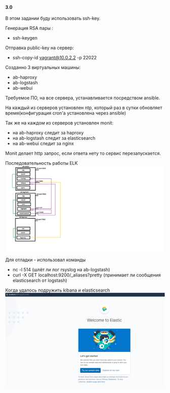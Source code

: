 ﻿#### 3.0 

В этом задании буду использовать ssh-key.

Генерация RSA пары :
- ssh-keygen

Отправка public-key на сервер:
- ssh-copy-id vagrant@10.0.2.2 -p 22022

Созданно 3 виртуальных машины:
- ab-haproxy
- ab-logstash
- ab-webui

Требуемое ПО, на все сервера, устанавливается посредством ansible.

На каждый из серверов установлен ntp, который раз в сутки обновляет время(конфигурация cron'а установлена через ansible)

Так же на каждом из серверов установлен monit:
- на ab-haproxy следит за haproxy 
- на ab-logstash следит за elasticsearch
- на ab-webui следит за nginx

Monit делает http запрос, если ответа нету то сервис перезапускается.


Последовательность работы ELK
![Image alt](https://github.com/allin58/DevOps/blob/master/lab-3.0/2.PNG)  



Для отладки - использовал команды
- nc -l 514 (шлёт ли лог rsyslog на ab-logstash)
- curl -X GET localhost:9200/_aliases?pretty (принимает ли сообщения elasticsearch от logstash)



Когда удалось подружить kibana и elasticsearch
![Image alt](https://github.com/allin58/DevOps/blob/master/lab-3.0/kibana.PNG) 